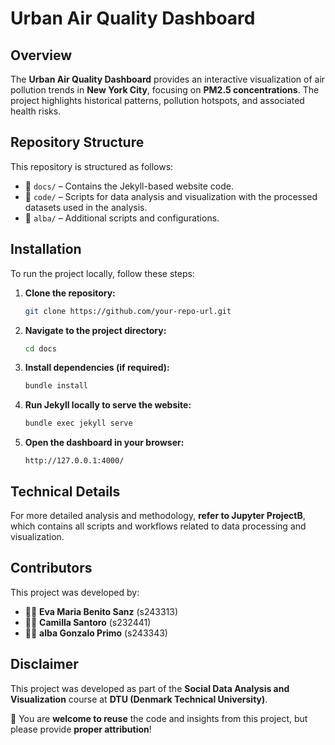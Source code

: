 # Urban Air Quality Dashboard

## Overview
The **Urban Air Quality Dashboard** provides an interactive visualization of air pollution trends in **New York City**, focusing on **PM2.5 concentrations**. The project highlights historical patterns, pollution hotspots, and associated health risks.

## Repository Structure
This repository is structured as follows:

- 📂 `docs/` – Contains the Jekyll-based website code.
- 📂 `code/` – Scripts for data analysis and visualization with the processed datasets used in the analysis.
- 📂 `alba/` – Additional scripts and configurations.

## Installation
To run the project locally, follow these steps:

1. **Clone the repository:**
   ```sh
   git clone https://github.com/your-repo-url.git
   ```
2. **Navigate to the project directory:**
   ```sh
   cd docs
   ```
3. **Install dependencies (if required):**
   ```sh
   bundle install
   ```
4. **Run Jekyll locally to serve the website:**
   ```sh
   bundle exec jekyll serve
   ```
5. **Open the dashboard in your browser:**
   ```
   http://127.0.0.1:4000/
   ```

## Technical Details
For more detailed analysis and methodology, **refer to Jupyter ProjectB**, which contains all scripts and workflows related to data processing and visualization.

## Contributors
This project was developed by:
- 👩‍💻 **Eva Maria Benito Sanz** (s243313)
- 👩‍💻 **Camilla Santoro** (s232441)
- 👩‍💻 **alba Gonzalo Primo** (s243343)

## Disclaimer

This project was developed as part of the **Social Data Analysis and Visualization** course at **DTU (Denmark Technical University)**.

🔹 You are **welcome to reuse** the code and insights from this project, but please provide **proper attribution**!
